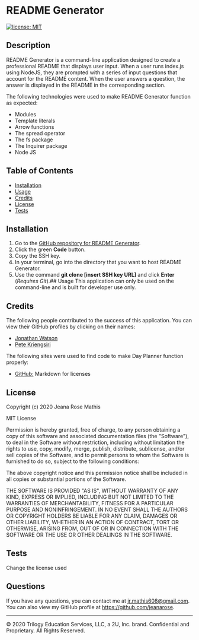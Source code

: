 # README Generator
[![license: MIT](https://img.shields.io/badge/License-MIT-yellow.svg)](https://opensource.org/licenses/MIT)
  
## Description
README Generator is a command-line application designed to create a professional README that displays user input. When a user runs index.js using NodeJS, they are prompted with a series of input questions that account for the README content. When the user answers a question, the answer is displayed in the README in the corresponding section. 

The following technologies were used to make README Generator function as expected:
* Modules
* Template literals
* Arrow functions
* The spread operator
* The fs package
* The Inquirer package 
* Node JS
## Table of Contents
* [Installation](#installation)
* [Usage](#usage)
* [Credits](#credits)
* [License](#license)
* [Tests](#tests)

## Installation
1. Go to the [GitHub repository for README Generator](https://github.com/jeanarose/README-generator).
2. Click the green **Code** button.
3. Copy the SSH key.
4. In your terminal, go into the directory that you want to host README Generator. 
5. Use the command **git clone [insert SSH key URL]** and click **Enter** (*Requires Git*).## Usage
This application can only be used on the command-line and is built for developer use only.
## Credits
The following people contributed to the success of this application. You can view their GitHub profiles by clicking on their names:
* [Jonathan Watson](https://github.com/jonathanjwatson)
* [Pete Kriengsiri](https://github.com/pkriengsiri)

The following sites were used to find code to make Day Planner function properly:
* [GitHub:](https://gist.github.com/lukas-h/2a5d00690736b4c3a7ba) Markdown for licenses
## License
Copyright (c) 2020 Jeana Rose Mathis

MIT License
    
Permission is hereby granted, free of charge, to any person obtaining a copy
of this software and associated documentation files (the "Software"), to deal
in the Software without restriction, including without limitation the rights
to use, copy, modify, merge, publish, distribute, sublicense, and/or sell
copies of the Software, and to permit persons to whom the Software is
furnished to do so, subject to the following conditions:
    
The above copyright notice and this permission notice shall be included in all
copies or substantial portions of the Software.
    
THE SOFTWARE IS PROVIDED "AS IS", WITHOUT WARRANTY OF ANY KIND, EXPRESS OR
IMPLIED, INCLUDING BUT NOT LIMITED TO THE WARRANTIES OF MERCHANTABILITY,
FITNESS FOR A PARTICULAR PURPOSE AND NONINFRINGEMENT. IN NO EVENT SHALL THE
AUTHORS OR COPYRIGHT HOLDERS BE LIABLE FOR ANY CLAIM, DAMAGES OR OTHER
LIABILITY, WHETHER IN AN ACTION OF CONTRACT, TORT OR OTHERWISE, ARISING FROM,
OUT OF OR IN CONNECTION WITH THE SOFTWARE OR THE USE OR OTHER DEALINGS IN THE
SOFTWARE. 
## Tests
Change the license used
## Questions
If you have any questions, you can contact me at jr.mathis608@gmail.com. 
You can also view my GitHub profile at https://github.com/jeanarose.

---

© 2020 Trilogy Education Services, LLC, a 2U, Inc. brand. Confidential and Proprietary. All Rights Reserved.
  